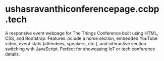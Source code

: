 # ushasravanthiconferencepage.ccbp.tech
A responsive event webpage for The Things Conference built using HTML, CSS, and Bootstrap. Features include a home section, embedded YouTube video, event stats (attendees, speakers, etc.), and interactive section switching with JavaScript. Perfect for showcasing IoT or tech conference details.
